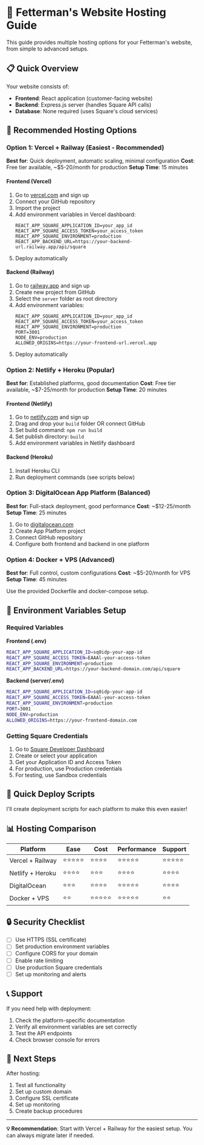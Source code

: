 # 🚀 Fetterman's Website Hosting Guide

This guide provides multiple hosting options for your Fetterman's website, from simple to advanced setups.

## 📋 Quick Overview

Your website consists of:
- **Frontend**: React application (customer-facing website)
- **Backend**: Express.js server (handles Square API calls)
- **Database**: None required (uses Square's cloud services)

## 🎯 Recommended Hosting Options

### Option 1: Vercel + Railway (Easiest - Recommended)

**Best for**: Quick deployment, automatic scaling, minimal configuration
**Cost**: Free tier available, ~$5-20/month for production
**Setup Time**: 15 minutes

#### Frontend (Vercel)
1. Go to [vercel.com](https://vercel.com) and sign up
2. Connect your GitHub repository
3. Import the project
4. Add environment variables in Vercel dashboard:
   ```
   REACT_APP_SQUARE_APPLICATION_ID=your_app_id
   REACT_APP_SQUARE_ACCESS_TOKEN=your_access_token
   REACT_APP_SQUARE_ENVIRONMENT=production
   REACT_APP_BACKEND_URL=https://your-backend-url.railway.app/api/square
   ```
5. Deploy automatically

#### Backend (Railway)
1. Go to [railway.app](https://railway.app) and sign up
2. Create new project from GitHub
3. Select the `server` folder as root directory
4. Add environment variables:
   ```
   REACT_APP_SQUARE_APPLICATION_ID=your_app_id
   REACT_APP_SQUARE_ACCESS_TOKEN=your_access_token
   REACT_APP_SQUARE_ENVIRONMENT=production
   PORT=3001
   NODE_ENV=production
   ALLOWED_ORIGINS=https://your-frontend-url.vercel.app
   ```
5. Deploy automatically

### Option 2: Netlify + Heroku (Popular)

**Best for**: Established platforms, good documentation
**Cost**: Free tier available, ~$7-25/month for production
**Setup Time**: 20 minutes

#### Frontend (Netlify)
1. Go to [netlify.com](https://netlify.com) and sign up
2. Drag and drop your `build` folder OR connect GitHub
3. Set build command: `npm run build`
4. Set publish directory: `build`
5. Add environment variables in Netlify dashboard

#### Backend (Heroku)
1. Install Heroku CLI
2. Run deployment commands (see scripts below)

### Option 3: DigitalOcean App Platform (Balanced)

**Best for**: Full-stack deployment, good performance
**Cost**: ~$12-25/month
**Setup Time**: 25 minutes

1. Go to [digitalocean.com](https://digitalocean.com)
2. Create App Platform project
3. Connect GitHub repository
4. Configure both frontend and backend in one platform

### Option 4: Docker + VPS (Advanced)

**Best for**: Full control, custom configurations
**Cost**: ~$5-20/month for VPS
**Setup Time**: 45 minutes

Use the provided Dockerfile and docker-compose setup.

## 🔧 Environment Variables Setup

### Required Variables

**Frontend (.env)**
```bash
REACT_APP_SQUARE_APPLICATION_ID=sq0idp-your-app-id
REACT_APP_SQUARE_ACCESS_TOKEN=EAAAl-your-access-token
REACT_APP_SQUARE_ENVIRONMENT=production
REACT_APP_BACKEND_URL=https://your-backend-domain.com/api/square
```

**Backend (server/.env)**
```bash
REACT_APP_SQUARE_APPLICATION_ID=sq0idp-your-app-id
REACT_APP_SQUARE_ACCESS_TOKEN=EAAAl-your-access-token
REACT_APP_SQUARE_ENVIRONMENT=production
PORT=3001
NODE_ENV=production
ALLOWED_ORIGINS=https://your-frontend-domain.com
```

### Getting Square Credentials

1. Go to [Square Developer Dashboard](https://developer.squareup.com/)
2. Create or select your application
3. Get your Application ID and Access Token
4. For production, use Production credentials
5. For testing, use Sandbox credentials

## 🚀 Quick Deploy Scripts

I'll create deployment scripts for each platform to make this even easier!

## 📊 Hosting Comparison

| Platform | Ease | Cost | Performance | Support |
|----------|------|------|-------------|----------|
| Vercel + Railway | ⭐⭐⭐⭐⭐ | ⭐⭐⭐⭐ | ⭐⭐⭐⭐⭐ | ⭐⭐⭐⭐⭐ |
| Netlify + Heroku | ⭐⭐⭐⭐ | ⭐⭐⭐ | ⭐⭐⭐⭐ | ⭐⭐⭐⭐ |
| DigitalOcean | ⭐⭐⭐ | ⭐⭐⭐⭐ | ⭐⭐⭐⭐⭐ | ⭐⭐⭐⭐ |
| Docker + VPS | ⭐⭐ | ⭐⭐⭐⭐⭐ | ⭐⭐⭐⭐⭐ | ⭐⭐ |

## 🔒 Security Checklist

- [ ] Use HTTPS (SSL certificate)
- [ ] Set production environment variables
- [ ] Configure CORS for your domain
- [ ] Enable rate limiting
- [ ] Use production Square credentials
- [ ] Set up monitoring and alerts

## 📞 Support

If you need help with deployment:
1. Check the platform-specific documentation
2. Verify all environment variables are set correctly
3. Test the API endpoints
4. Check browser console for errors

## 🎉 Next Steps

After hosting:
1. Test all functionality
2. Set up custom domain
3. Configure SSL certificate
4. Set up monitoring
5. Create backup procedures

---

**💡 Recommendation**: Start with Vercel + Railway for the easiest setup. You can always migrate later if needed.